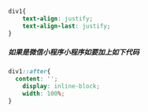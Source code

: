 ```css
div1{
    text-align: justify;
	text-align-last: justify;
}
```

##### 如果是微信小程序小程序如要加上如下代码

```css
div1::after{
  content: '';
	display: inline-block;
	width: 100%;
}
```
